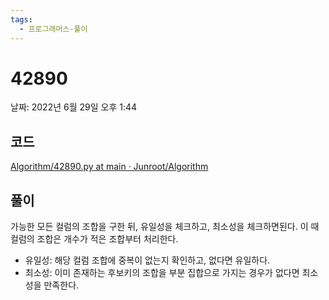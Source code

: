 ```yaml
---
tags:
  - 프로그래머스-풀이
---
```

# 42890

날짜: 2022년 6월 29일 오후 1:44

## 코드

[Algorithm/42890.py at main · Junroot/Algorithm](https://github.com/Junroot/Algorithm/blob/main/programmers/42890.py)

## 풀이

가능한 모든 컬럼의 조합을 구한 뒤, 유일성을 체크하고, 최소성을 체크하면된다. 이 때 컬럼의 조합은 개수가 적은 조합부터 처리한다.

- 유일성: 해당 컬럼 조합에 중복이 없는지 확인하고, 없다면 유일하다.
- 최소성: 이미 존재하는 후보키의 조합을 부분 집합으로 가지는 경우가 없다면 최소성을 만족한다.